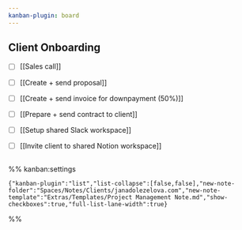 ```yaml
---
kanban-plugin: board
---
```


## Client Onboarding

- [ ] [[Sales call]]
- [ ] [[Create + send proposal]]
- [ ] [[Create + send invoice for downpayment (50%)]]
- [ ] [[Prepare + send contract to client]]
- [ ] [[Setup shared Slack workspace]]
- [ ] [[Invite client to shared Notion workspace]]


## 





%% kanban:settings
```
{"kanban-plugin":"list","list-collapse":[false,false],"new-note-folder":"Spaces/Notes/Clients/janadolezelova.com","new-note-template":"Extras/Templates/Project Management Note.md","show-checkboxes":true,"full-list-lane-width":true}
```
%%